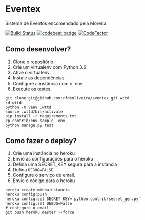 # Eventex

Sistema de Eventos encomendado pela Morena.

[![Build Status](https://travis-ci.org/rfdeoliveira/eventex.svg?branch=master)](https://travis-ci.org/rfdeoliveira/eventex)
[![codebeat badge](https://codebeat.co/badges/f0127aef-b2e0-4d4d-b3e8-fab3a506b98b)](https://codebeat.co/projects/github-com-rfdeoliveira-eventex-master)
[![CodeFactor](https://www.codefactor.io/repository/github/rfdeoliveira/eventex/badge)](https://www.codefactor.io/repository/github/rfdeoliveira/eventex)

## Como desenvolver?

1. Clone o repositório.
2. Crie um virtualenv com Python 3.6
3. Ative o virtualenv.
4. Instale as dependências.
5. Configure a instância com o .env
6. Execute os testes.

```console
git clone git@github.com:rfdeoliveira/eventex.git wttd
cd wttd
python -m venv .wttd
source .wttd/bin/activate
pip install -r requirements.txt
cp contrib/env-sample .env
python manage.py test
```

## Como fazer o deploy?

1. Crie uma instância no heroku
2. Envie as configurações para o heroku
3. Defina uma SECRET_KEY segura para a instância
4. Defina `DEBUG=FALSE`
5. Configure o serviço de email.
6. Envie o código para o heroku

```console
heroku create minhainstancia
heroku config:push
heroku config:set SECRET_KEY=`python contrib/secret_gen.py`
heroku config:set DEBUG=False
# configure o email
git push heroku master --force
```
